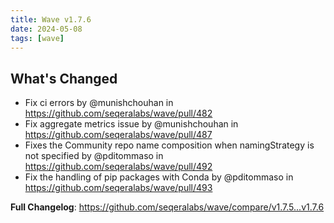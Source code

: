 ```yaml
---
title: Wave v1.7.6
date: 2024-05-08
tags: [wave]
---
```


## What's Changed
* Fix ci errors by @munishchouhan in https://github.com/seqeralabs/wave/pull/482
* Fix aggregate metrics issue  by @munishchouhan in https://github.com/seqeralabs/wave/pull/487
* Fixes the Community repo name composition when namingStrategy is not specified by @pditommaso in https://github.com/seqeralabs/wave/pull/492
* Fix the handling of pip packages with Conda by @pditommaso in https://github.com/seqeralabs/wave/pull/493


**Full Changelog**: https://github.com/seqeralabs/wave/compare/v1.7.5...v1.7.6
